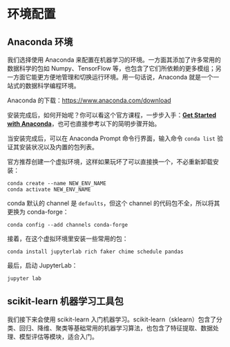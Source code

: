 # 环境配置

## Anaconda 环境

我们选择使用 Anaconda 来配置在机器学习的环境。一方面其添加了许多常用的数据科学的包如 Numpy、TensorFlow 等，也包含了它们所依赖的更多模组；另一方面它能更方便地管理和切换运行环境。用一句话说，Anaconda 就是一个一站式的数据科学编程环境。

Anaconda 的下载：<https://www.anaconda.com/download>

安装完成后，如何开始呢？你可以看这个官方课程，一步步入手：[**Get Started with Anaconda**](https://freelearning.anaconda.cloud/get-started-with-anaconda)，也可也直接参考以下的简明步骤开始。

当安装完成后，可以在 Anaconda Prompt 命令行界面，输入命令 `conda list` 验证其安装状况以及内置的包列表。

官方推荐创建一个虚拟环境，这样如果玩坏了可以直接换一个，不必重新卸载安装：

```console
conda create --name NEW_ENV_NAME
conda activate NEW_ENV_NAME
```

conda 默认的 channel 是 `defaults`，但这个 channel 的代码包不全，所以将其更换为 conda-forge：

```console
conda config --add channels conda-forge
```

接着，在这个虚拟环境里安装一些常用的包：

```console
conda install jupyterlab rich faker chime schedule pandas
```

最后，启动 JupyterLab：

```console
jupyter lab
```

## scikit-learn 机器学习工具包

我们接下来会使用 scikit-learn 入门机器学习。scikit-learn（sklearn）包含了分类、回归、降维、聚类等基础常用的机器学习算法，也包含了特征提取、数据处理、模型评估等模块，适合入门。

